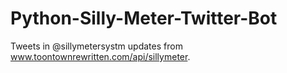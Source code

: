 # Python-Silly-Meter-Twitter-Bot
Tweets in @sillymetersystm updates from www.toontownrewritten.com/api/sillymeter.
